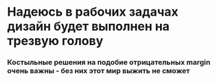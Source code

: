 # Надеюсь в рабочих задачах дизайн будет выполнен на трезвую голову
### Костыльные решения на подобие отрицательных margin очень важны - без них этот мир выжить не сможет